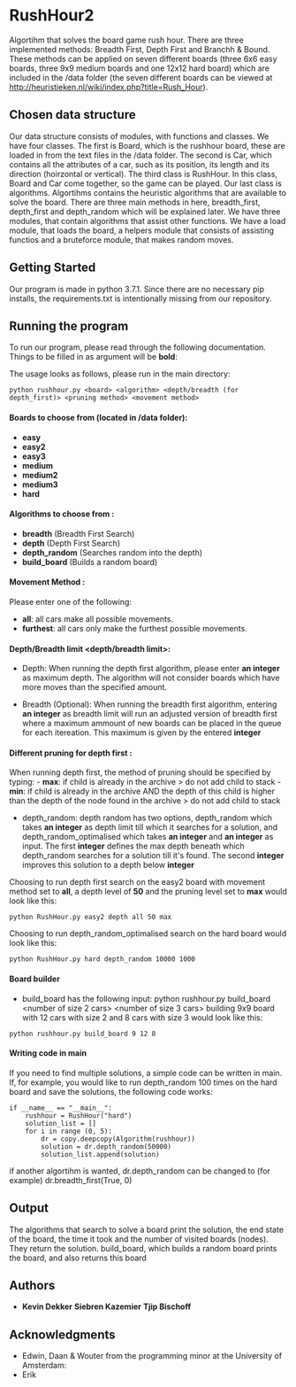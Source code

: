 # RushHour2

Algortihm that solves the board game rush hour. There are three implemented methods: Breadth First, Depth First and Branchh & Bound. These methods can be applied on seven different boards (three 6x6 easy boards, three 9x9 medium boards and one 12x12 hard board) which are included in the /data folder (the seven different boards can be viewed at http://heuristieken.nl/wiki/index.php?title=Rush_Hour).

## Chosen data structure

Our data structure consists of modules, with functions and classes. We have four classes. The first is Board, which is the rushhour board, these are loaded in from the text files in the /data folder. The second is Car, which contains all the attributes of a car, such as its position, its length and its direction (hoirzontal or vertical). The third class is RushHour. In this class, Board and Car come together, so the game can be played. Our last class is algorithms. Algortihms contains the heuristic algorithms that are available to solve the board. There are three main methods in here, breadth_first, depth_first and depth_random which will be explained later. We have three modules, that contain algorithms that assist other functions. We have a load module, that loads the board, a helpers module that consists of assisting functios and a bruteforce module, that makes random moves.


## Getting Started

Our program is made in python 3.7.1. Since there are no necessary pip installs, the requirements.txt is intentionally missing from our repository.


## Running the program

To run our program, please read through the following documentation. Things to be filled in as argument will be **bold**:

The usage looks as follows, please run in the main directory:
```
python rushhour.py <board> <algorithm> <depth/breadth (for depth_first)> <pruning method> <movement method>
```
#### Boards to choose from <board> (located in /data folder): 
  - **easy**
  - **easy2**
  - **easy3**
  - **medium**
  - **medium2**
  - **medium3**
  - **hard**

#### Algorithms to choose from <algorithm>:
  - **breadth** (Breadth First Search)
  - **depth** (Depth First Search)
  - **depth_random** (Searches random into the depth)
  - **build_board** (Builds a random board)
  
#### Movement Method <movement method>:
  Please enter one of the following:
  - **all**: all cars make all possible movements.
  - **furthest**: all cars only make the furthest possible movements.
  
#### Depth/Breadth limit <depth/breadth limit>:
  - Depth: When running the depth first algorithm, please enter **an integer** as maximum depth. The algorithm will not consider boards which have more moves than the specified amount. 

  - Breadth (Optional): When running the breadth first algorithm, entering **an integer** as breadth limit will run an adjusted version of breadth first where a maximum ammount of new boards can be placed in the queue for each itereation. This maximum is given by the entered **integer**
  
#### Different pruning for depth first <pruning method>:
  When running depth first, the method of pruning should be specified by typing:
    - **max**: if child is already in the archive > do not add child to stack
    - **min**: if child is already in the archive AND the depth of this child is higher than the depth of the node found in the archive > do not add child to stack
  
- depth_random: depth random has two options, depth_random which takes **an integer** as depth limit till which it searches for a solution, and depth_random_optimalised which takes **an integer** and **an integer** as input. The first **integer** defines the max depth beneath which depth_random searches for a solution till it's found. The second **integer** improves this solution to a depth below **integer** 
  
Choosing to run depth first search on the easy2 board with movement method set to **all**, a depth level of **50** and the pruning level set to **max** would look like this:
```
python RushHour.py easy2 depth all 50 max
```

Choosing to run depth_random_optimalised search on the hard board would look like this:
```
python RushHour.py hard depth_random 10000 1000
```

#### Board builder
- build_board has the following input: 
python rushhour.py build_board <size of board> <number of size 2 cars> <number of size 3 cars> 
building 9x9 board with 12 cars with size 2 and 8 cars with size 3 would look like this:
```
python rushhour.py build_board 9 12 8
```  

#### Writing code in main
If you need to find multiple solutions, a simple code can be written in main. If, for example, you would like to run depth_random 100 times on the hard board and save the solutions, the following code works:
```
if __name__ == "__main__":
    rushhour = RushHour("hard")
    solution_list = []
    for i in range (0, 5):
        dr = copy.deepcopy(Algorithm(rushhour))
        solution = dr.depth_random(50000)
        solution_list.append(solution)
```
if another algortihm is wanted, dr.depth_random can be changed to (for example) dr.breadth_first(True, 0)

## Output

The algorithms that search to solve a board print the solution, the end state of the board, the time it took and the number of visited boards (nodes). They return the solution.
build_board, which builds a random board prints the board, and also returns this board

## Authors

* **Kevin Dekker**
  **Siebren Kazemier**
  **Tjip Bischoff**

## Acknowledgments

* Edwin, Daan & Wouter from the programming minor at the University of Amsterdam:
* Erik


